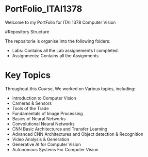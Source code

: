 # PortFolio_ITAI1378
Welcome to my PortFolio for ITAI 1378 Computer Vision

#Repository Structure

The repositorie is organise into the following folders:
- Labs: Contains all the Lab assignements I completed.
- Assignments: Contains all the Assignments
# Key Topics
Throughout this Course, We worked on Various topics, including:
- Introduction to Computer Vision
- Cameras & Sensors
- Tools of the Trade
- Fundamentals of Image Processing
- Basics of Neural Networks
- Convolutional Neural Networks
- CNN Basic Architectures and Transfer Learning
- Advanced CNN Architectures and Object detection & Recognition
- Video Analysis & Generation
- Generative AI for Computer Vision
- Autonomous Systems For Computer Vision
